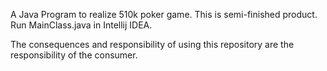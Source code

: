 A Java Program to realize 510k poker game.
This is semi-finished product.
Run MainClass.java in Intellij IDEA.

The consequences and responsibility of using this repository are the responsibility of the consumer.
